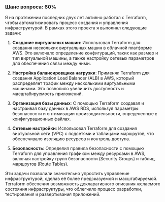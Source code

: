 ### Шанс вопроса: 60%

Я на протяжении последних двух лет активно работал с Terraform, чтобы автоматизировать процесс создания и управления инфраструктурой. В рамках этого проекта я выполнял следующие задачи:

1. **Создание виртуальных машин**: Использовал Terraform для создания нескольких виртуальных машин в облачной платформе AWS. Это включало определение конфигураций, таких как размер и тип виртуальной машины, а также настройку сетевых параметров для обеспечения связи между ними.

2. **Настройка балансировщика нагрузки**: Применял Terraform для создания Application Load Balancer (ALB) в AWS, который распределяет трафик между несколькими виртуальными машинами. Это позволило увеличить доступность и масштабируемость приложений.

3. **Организация базы данных**: С помощью Terraform создавал и настраивал базу данных в AWS RDS, используя параметры безопасности и оптимизации производительности, определенные в конфигурационных файлах.

4. **Сетевые настройки**: Использовал Terraform для создания виртуальной сети (VPC) с подсетями и таблицами маршрутов, что обеспечивало изоляцию ресурсов и контроль доступа.

5. **Безопасность**: Определил правила безопасности с помощью Terraform для управления трафиком между ресурсами в AWS, включая настройку групп безопасности (Security Groups) и таблиц маршрутов (Route Tables).

Эти задачи позволили значительно упростить управление инфраструктурой, сделав её более предсказуемой и масштабируемой. Terraform обеспечил возможность декларативного описания желаемого состояния инфраструктуры, что облегчило процесс разработки, тестирования и развертывания приложений.